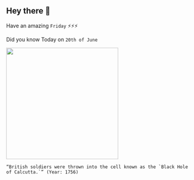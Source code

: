 ## Hey there 👋
Have an amazing `Friday` ⚡⚡⚡

Did you know Today on `20th of June`
 
 [<img src="https://upload.wikimedia.org/wikipedia/commons/3/3b/The_Black_hole%27_june_20_1756.jpg" width="300" />](https://en.wikipedia.org/wiki/Black_Hole_of_Calcutta) 
 ```
“British soldiers were thrown into the cell known as the `Black Hole of Calcutta.`” (Year: 1756)
```
